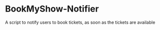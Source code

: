 # BookMyShow-Notifier
A script to notify users to book tickets, as soon as the tickets are available
